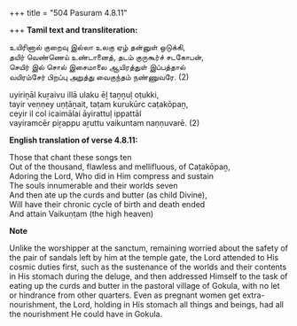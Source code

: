 +++
title = "504 Pasuram 4.8.11"

+++
**Tamil text and transliteration:**

உயிரினால் குறைவு இல்லா உலகு ஏழ் தன்னுள் ஒடுக்கி,  
தயிர் வெண்ணெய் உண்டானைத், தடம் குருகூர்ச் சடகோபன்,  
செயிர் இல் சொல் இசைமாலை ஆயிரத்துள் இப்பத்தால்  
வயிரம்சேர் பிறப்பு அறுத்து வைகுந்தம் நண்ணுவரே. (2)

uyiriṉāl kuṟaivu illā ulaku ēḻ taṉṉuḷ oṭukki,  
tayir veṇṇey uṇṭāṉait, taṭam kurukūrc caṭakōpaṉ,  
ceyir il col icaimālai āyirattuḷ ippattāl  
vayiramcēr piṟappu aṟuttu vaikuntam naṇṇuvarē. (2)

**English translation of verse 4.8.11:**

Those that chant these songs ten  
Out of the thousand, flawless and mellifluous, of Caṭakōpaṉ,  
Adoring the Lord, Who did in Him compress and sustain  
The souls innumerable and their worlds seven  
And then ate up the curds and butter (as child Divine),  
Will have their chronic cycle of birth and death ended  
And attain Vaikuṇṭam (the high heaven)

**Note**

Unlike the worshipper at the sanctum, remaining worried about the safety of the pair of sandals left by him at the temple gate, the Lord attended to His cosmic duties first, such as the sustenance of the worlds and their contents in His stomach during the deluge, and then addressed Himself to the task of eating up the curds and butter in the pastoral village of Gokula, with no let or hindrance from other quarters. Even as pregnant women get extra-nourishment, the Lord, holding in His stomach all things and beings, had all the nourishment He could have in Gokula.


